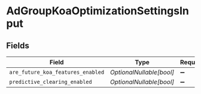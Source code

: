 # AdGroupKoaOptimizationSettingsInput


## Fields

| Field                             | Type                              | Required                          | Description                       |
| --------------------------------- | --------------------------------- | --------------------------------- | --------------------------------- |
| `are_future_koa_features_enabled` | *OptionalNullable[bool]*          | :heavy_minus_sign:                | N/A                               |
| `predictive_clearing_enabled`     | *OptionalNullable[bool]*          | :heavy_minus_sign:                | N/A                               |